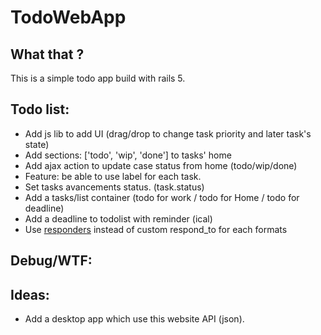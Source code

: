 # TodoWebApp

## What that ?

This is a simple todo app build with rails 5.

## Todo list:
  * Add js lib to add UI (drag/drop to change task priority and later task's state)
  * Add sections: ['todo', 'wip', 'done'] to tasks' home
  * Add ajax action to update case status from home (todo/wip/done)
  * Feature: be able to use label for each task.
  * Set tasks avancements status. (task.status)
  * Add a tasks/list container (todo for work / todo for Home / todo for deadline)
  * Add a deadline to todolist with reminder (ical)
  * Use [responders](https://github.com/plataformatec/responders) instead of custom respond_to for each formats


## Debug/WTF:

## Ideas:
  * Add a desktop app which use this website API (json).
